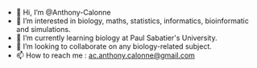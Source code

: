- 👋 Hi, I’m @Anthony-Calonne
- 👀 I’m interested in biology, maths, statistics, informatics, bioinformatic and simulations.
- 🌱 I’m currently learning biology at Paul Sabatier's University.
- 💞️ I’m looking to collaborate on any biology-related subject.
- 📫 How to reach me  : ac.anthony.calonne@gmail.com

<!---
Anthony-Calonne/Anthony-Calonne is a ✨ special ✨ repository because its `README.md` (this file) appears on your GitHub profile.
You can click the Preview link to take a look at your changes.
--->
